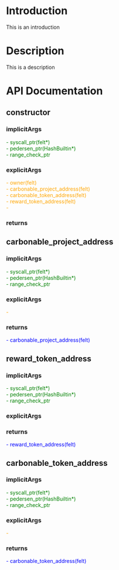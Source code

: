 



# Introduction


This is an introduction


# Description


This is a description


# API Documentation

## constructor





### implicitArgs
  
<font color="green">  - syscall_ptr(felt*)</font>  
<font color="green">  - pedersen_ptr(HashBuiltin*)</font>  
<font color="green">  - range_check_ptr</font>


### explicitArgs
  
<font color="orange">  - owner(felt)</font>  
<font color="orange">  - carbonable_project_address(felt)</font>  
<font color="orange">  - carbonable_token_address(felt)</font>  
<font color="orange">  - reward_token_address(felt)</font>  
<font color="orange">  - </font>


### returns



## carbonable_project_address





### implicitArgs
  
<font color="green">  - syscall_ptr(felt*)</font>  
<font color="green">  - pedersen_ptr(HashBuiltin*)</font>  
<font color="green">  - range_check_ptr</font>


### explicitArgs
  
<font color="orange">  - </font>


### returns
  
<font color="blue">  - carbonable_project_address(felt)</font>


## reward_token_address





### implicitArgs
  
<font color="green">  - syscall_ptr(felt*)</font>  
<font color="green">  - pedersen_ptr(HashBuiltin*)</font>  
<font color="green">  - range_check_ptr</font>


### explicitArgs



### returns
  
<font color="blue">  - reward_token_address(felt)</font>


## carbonable_token_address





### implicitArgs
  
<font color="green">  - syscall_ptr(felt*)</font>  
<font color="green">  - pedersen_ptr(HashBuiltin*)</font>  
<font color="green">  - range_check_ptr</font>


### explicitArgs
  
<font color="orange">  - </font>


### returns
  
<font color="blue">  - carbonable_token_address(felt)</font>

